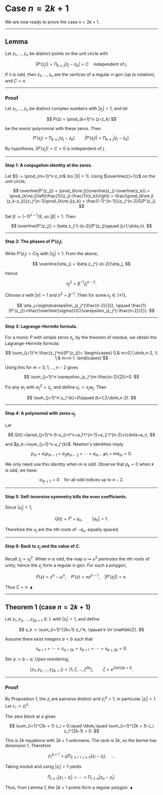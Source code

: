 # Case $n = 2k + 1$

We are now ready to prove the case $n = 2k + 1$.

---

## Lemma

Let $z_1, \dots, z_n$ be distinct points on the unit circle with  

$$
|P'(z_j)| = \prod_{k \neq j} |z_j - z_k| = C \quad \text{independent of } j.
$$

If $n$ is odd, then $z_1, \dots, z_n$ are the vertices of a regular $n$-gon (up to rotation), and $C = n$.

---

### Proof

Let $z_1,\dots,z_n$ be distinct complex numbers with $|z_j|=1$, and let  

$$
P(z) = \prod_{k=1}^n (z-z_k)
$$

be the monic polynomial with these zeros. Then  

$$
P'(z_j) = \prod_{k\ne j}(z_j-z_k)\qquad |P'(z_j)| = \prod_{k\ne j}|z_j-z_k|.
$$

By hypothesis, $|P'(z_j)|=C>0$ is independent of $j$.

---

#### Step 1: A conjugation identity at the zeros.

Let $S := \prod_{m=1}^n z_m$ (so $|S|=1$). Using $\overline{z}=1/z$ on the unit circle,

$$
\overline{P'(z_j)}
= \prod_{k\ne j}(\overline{z_j}-\overline{z_k})
= \prod_{k\ne j}\left(\frac{1}{z_j}-\frac{1}{z_k}\right)
= \frac{\prod_{k\ne j}(z_k-z_j)}{z_j^{n-1}\prod_{k\ne j}z_k}
= \frac{(-1)^{n-1}}{z_j^{n-2}S}P'(z_j).
$$

Set $\beta := (-1)^{n-1}/S$, so $|\beta|=1$. Then

$$
\overline{P'(z_j)} = \beta z_j^{-(n-2)}P'(z_j)\qquad (j=1,\dots,n).
$$

---

#### Step 2: The phases of $P'(z_j)$.

Write $P'(z_j)=C\eta_j$ with $|\eta_j|=1$. From the above,

$$
\overline{\eta_j}
= \beta z_j^{-(n-2)}\eta_j,
$$

hence  

$$
\eta_j^2=\beta^{-1}z_j^{n-2}.
$$

Choose $\sigma$ with $|\sigma|=1$ and $\sigma^2=\beta^{-1}$. Then for some $\varepsilon_j\in\{\pm1\}$,

$$
\eta_j=\sigma\varepsilon_jz_j^{\frac{n-2}{2}}, \qquad
\frac{1}{P'(z_j)}=\frac{\overline{\sigma}}{C}\varepsilon_jz_j^{-\frac{n-2}{2}}.
$$

---

#### Step 3: Lagrange-Hermite formula.

For a monic $P$ with simple zeros $z_j$, by the theorem of residue, we obtain the Lagrange-Hermite formula:

$$
\sum_{j=1}^n \frac{z_j^m}{P'(z_j)}=
\begin{cases}
0,& m=0,1,\dots,n-2, \\
1,& m=n-1.
\end{cases}
$$

Using this for $m=0,1,\dots,n-2$ gives

$$
\sum_{j=1}^n \varepsilon_jz_j^{m-\frac{n-2}{2}}=0.
$$

Fix any $w_j$ with $w_j^2=z_j$, and define $u_j:=\varepsilon_j w_j$. Then  

$$
\sum_{j=1}^n u_j^{k}=0\qquad (k=1,3,\dots,n-2).
$$

---

#### Step 4: A polynomial with zeros $u_j$.

Let

$$
Q(t):=\prod_{j=1}^n (t-u_j)=t^n+a_1 t^{n-1}+a_2 t^{n-2}+\cdots+a_n,
$$

and $p_k:=\sum_{j=1}^n u_j^{k}$. Newton's identities imply

$$
p_m+a_1 p_{m-1}+a_2 p_{m-2}+\cdots+a_{m-1}p_1+m a_m=0.
$$

We only need use this identity when $m$ is odd. Observe that $p_k = 0$ when $k$ is odd, we have:

$$
a_{2r+1}=0 \quad\text{for all odd indices up to $n-2$}.
$$

---

#### Step 5: Self-inversive symmetry kills the even coefficients.

Since $|u_j|=1$,

$$
Q(t)=t^n+a_n, \qquad |a_n|=1.
$$

Therefore the $u_j$ are the $n$th roots of $-a_n$, equally spaced.

---

#### Step 6: Back to $z_j$ and the value of $C$.

Recall $z_j=u_j^{2}$. When $n$ is odd, the map $u\mapsto u^2$ permutes the $n$th roots of unity; hence the $z_j$ form a regular $n$-gon. For such a polygon,  

$$
P(z)=z^n-\omega^n,\quad P'(z)=n z^{n-1},\quad |P'(z_j)|=n.
$$

Thus $C=n$. ∎

---

## Theorem 1 (case $n = 2k + 1$)

Let $z_1, z_2,\ldots,  z_{2k + 1} \in \mathbb{C}$ with $|z_i| = 1$, and define  

$$
s_k := \sum_{i=1}^{2k+1} z_i^k, \qquad k \in \mathbb{Z}.
$$

Assume there exist integers $a < b$ such that

$$
s_{a+1} = \cdots = s_{a+2k} = s_{b+1} = \cdots =s_{b+2k} = 0.
$$

Set $q := b-a$. Upon reordering,

$$
\{z_1, z_2, \ldots , z_{2k+1}\} = \{1, \zeta, \ldots, \zeta^{2k}\}, \qquad
\zeta = e^{2\pi i/{(2k + 1)}}.
$$

---

### Proof

By Proposition 1, the $z_i$ are pairwise distinct and $z_i^q = 1$; in particular $|z_i| = 1$. Let $c_i := z_i^a$.  

The zero block at $a$ gives

$$
\sum_{i=1}^{2k + 1} c_i = 0,\quad \ldots,\quad \sum_{i=1}^{2k + 1} c_i z_i^{2k-1} = 0.
$$

This is $2k$ equations with $2k+1$ unknowns. The rank is $2k$, so the kernel has dimension 1. Therefore

$$
z_1^{a+1} = \mu\prod_{2 \leq i < j \leq n}(z_i - z_j), \quad \ldots
$$

Taking moduli and using $|z_i|=1$ yields

$$
\prod_{i \neq 1}|z_1 - z_i| = \cdots = \prod_{i \neq n} |z_n - z_i|.
$$

Thus, from Lemma 1, the $2k+1$ points form a regular polygon. ∎
